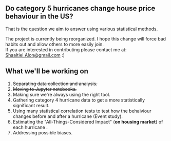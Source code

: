 ## Do category 5 hurricanes change house price behaviour in the US?

That is the question we aim to answer using various statistical methods.

The project is currently being reorganized. 
I hope this change will force bad habits out and allow others to more easily join.  
If you are interested in contributing please contact me at: Shaaltiel.Alon@gmail.com :)  

## What we'll be working on
1. ~~Separating data collection and analysis.~~
2. ~~Moving to Jupyter notebooks.~~
3. Making sure we're always using the right tool.
4. Gathering category 4 hurricane data to get a more statistically significant result.
5. Using many statistical correlation tests to test how the behaiviour changes before and after a hurricane (Event study).
6. Estimating the "All-Things-Considered Impact" (**on housing market**) of each hurricane .
7. Addressing possible biases.
